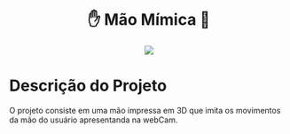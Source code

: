 <h1 align= "center"> ✋ Mão Mímica 🤖 </h1>
<p align="center">
<img loading="lazy" src="http://img.shields.io/static/v1?label=STATUS&message=EM%20DESENVOLVIMENTO&color=GREEN&style=for-the-badge"/>
</p>

# Descrição do Projeto
O projeto consiste em uma mão impressa em 3D que imita os movimentos da mão do usuário apresentanda na webCam.
